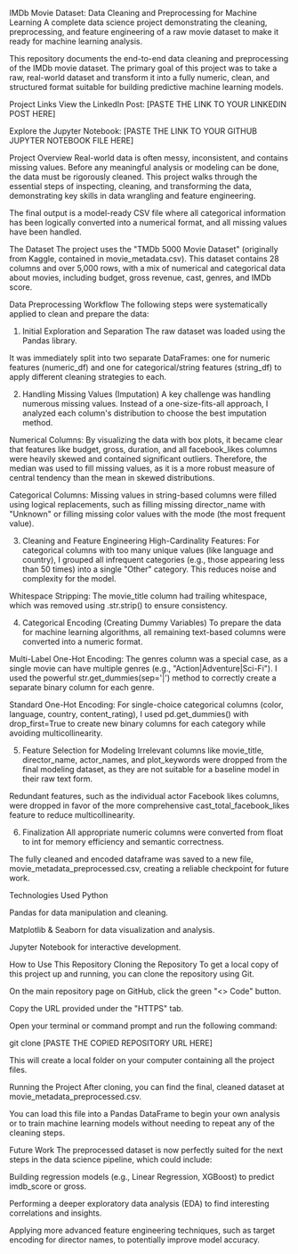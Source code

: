 IMDb Movie Dataset: Data Cleaning and Preprocessing for Machine Learning
A complete data science project demonstrating the cleaning, preprocessing, and feature engineering of a raw movie dataset to make it ready for machine learning analysis.

This repository documents the end-to-end data cleaning and preprocessing of the IMDb movie dataset. The primary goal of this project was to take a raw, real-world dataset and transform it into a fully numeric, clean, and structured format suitable for building predictive machine learning models.

Project Links
View the LinkedIn Post: [PASTE THE LINK TO YOUR LINKEDIN POST HERE]

Explore the Jupyter Notebook: [PASTE THE LINK TO YOUR GITHUB JUPYTER NOTEBOOK FILE HERE]

Project Overview
Real-world data is often messy, inconsistent, and contains missing values. Before any meaningful analysis or modeling can be done, the data must be rigorously cleaned. This project walks through the essential steps of inspecting, cleaning, and transforming the data, demonstrating key skills in data wrangling and feature engineering.

The final output is a model-ready CSV file where all categorical information has been logically converted into a numerical format, and all missing values have been handled.

The Dataset
The project uses the "TMDb 5000 Movie Dataset" (originally from Kaggle, contained in movie_metadata.csv). This dataset contains 28 columns and over 5,000 rows, with a mix of numerical and categorical data about movies, including budget, gross revenue, cast, genres, and IMDb score.

Data Preprocessing Workflow
The following steps were systematically applied to clean and prepare the data:

1. Initial Exploration and Separation
The raw dataset was loaded using the Pandas library.

It was immediately split into two separate DataFrames: one for numeric features (numeric_df) and one for categorical/string features (string_df) to apply different cleaning strategies to each.

2. Handling Missing Values (Imputation)
A key challenge was handling numerous missing values. Instead of a one-size-fits-all approach, I analyzed each column's distribution to choose the best imputation method.

Numerical Columns: By visualizing the data with box plots, it became clear that features like budget, gross, duration, and all facebook_likes columns were heavily skewed and contained significant outliers. Therefore, the median was used to fill missing values, as it is a more robust measure of central tendency than the mean in skewed distributions.

Categorical Columns: Missing values in string-based columns were filled using logical replacements, such as filling missing director_name with "Unknown" or filling missing color values with the mode (the most frequent value).

3. Cleaning and Feature Engineering
High-Cardinality Features: For categorical columns with too many unique values (like language and country), I grouped all infrequent categories (e.g., those appearing less than 50 times) into a single "Other" category. This reduces noise and complexity for the model.

Whitespace Stripping: The movie_title column had trailing whitespace, which was removed using .str.strip() to ensure consistency.

4. Categorical Encoding (Creating Dummy Variables)
To prepare the data for machine learning algorithms, all remaining text-based columns were converted into a numeric format.

Multi-Label One-Hot Encoding: The genres column was a special case, as a single movie can have multiple genres (e.g., "Action|Adventure|Sci-Fi"). I used the powerful str.get_dummies(sep='|') method to correctly create a separate binary column for each genre.

Standard One-Hot Encoding: For single-choice categorical columns (color, language, country, content_rating), I used pd.get_dummies() with drop_first=True to create new binary columns for each category while avoiding multicollinearity.

5. Feature Selection for Modeling
Irrelevant columns like movie_title, director_name, actor_names, and plot_keywords were dropped from the final modeling dataset, as they are not suitable for a baseline model in their raw text form.

Redundant features, such as the individual actor Facebook likes columns, were dropped in favor of the more comprehensive cast_total_facebook_likes feature to reduce multicollinearity.

6. Finalization
All appropriate numeric columns were converted from float to int for memory efficiency and semantic correctness.

The fully cleaned and encoded dataframe was saved to a new file, movie_metadata_preprocessed.csv, creating a reliable checkpoint for future work.

Technologies Used
Python

Pandas for data manipulation and cleaning.

Matplotlib & Seaborn for data visualization and analysis.

Jupyter Notebook for interactive development.

How to Use This Repository
Cloning the Repository
To get a local copy of this project up and running, you can clone the repository using Git.

On the main repository page on GitHub, click the green "<> Code" button.

Copy the URL provided under the "HTTPS" tab.

Open your terminal or command prompt and run the following command:

git clone [PASTE THE COPIED REPOSITORY URL HERE]

This will create a local folder on your computer containing all the project files.

Running the Project
After cloning, you can find the final, cleaned dataset at movie_metadata_preprocessed.csv.

You can load this file into a Pandas DataFrame to begin your own analysis or to train machine learning models without needing to repeat any of the cleaning steps.

Future Work
The preprocessed dataset is now perfectly suited for the next steps in the data science pipeline, which could include:

Building regression models (e.g., Linear Regression, XGBoost) to predict imdb_score or gross.

Performing a deeper exploratory data analysis (EDA) to find interesting correlations and insights.

Applying more advanced feature engineering techniques, such as target encoding for director names, to potentially improve model accuracy.
